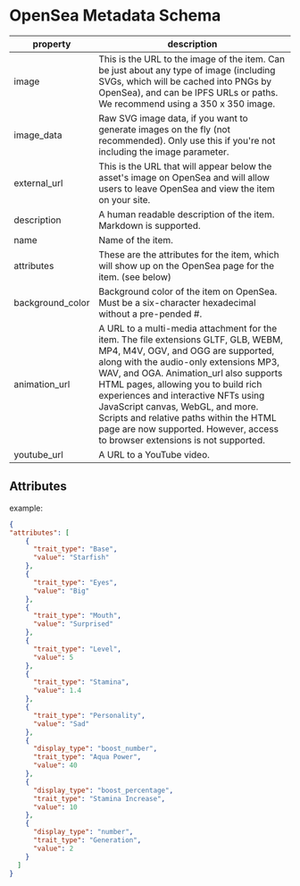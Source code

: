 # OpenSea Metadata Schema

| property | description |
|----------|-------------|
| image | This is the URL to the image of the item. Can be just about any type of image (including SVGs, which will be cached into PNGs by OpenSea), and can be IPFS URLs or paths. We recommend using a 350 x 350 image. |
| image_data | Raw SVG image data, if you want to generate images on the fly (not recommended). Only use this if you're not including the image parameter. |
| external_url | This is the URL that will appear below the asset's image on OpenSea and will allow users to leave OpenSea and view the item on your site. |
| description | 	A human readable description of the item. Markdown is supported. |
| name | Name of the item. |
| attributes | These are the attributes for the item, which will show up on the OpenSea page for the item. (see below) |
| background_color | Background color of the item on OpenSea. Must be a six-character hexadecimal without a pre-pended #. |
| animation_url | A URL to a multi-media attachment for the item. The file extensions GLTF, GLB, WEBM, MP4, M4V, OGV, and OGG are supported, along with the audio-only extensions MP3, WAV, and OGA. Animation_url also supports HTML pages, allowing you to build rich experiences and interactive NFTs using JavaScript canvas, WebGL, and more. Scripts and relative paths within the HTML page are now supported. However, access to browser extensions is not supported. |
| youtube_url | A URL to a YouTube video. |

## Attributes

example:

```json
{
"attributes": [
    {
      "trait_type": "Base", 
      "value": "Starfish"
    }, 
    {
      "trait_type": "Eyes", 
      "value": "Big"
    }, 
    {
      "trait_type": "Mouth", 
      "value": "Surprised"
    }, 
    {
      "trait_type": "Level", 
      "value": 5
    }, 
    {
      "trait_type": "Stamina", 
      "value": 1.4
    }, 
    {
      "trait_type": "Personality", 
      "value": "Sad"
    }, 
    {
      "display_type": "boost_number", 
      "trait_type": "Aqua Power", 
      "value": 40
    }, 
    {
      "display_type": "boost_percentage", 
      "trait_type": "Stamina Increase", 
      "value": 10
    }, 
    {
      "display_type": "number", 
      "trait_type": "Generation", 
      "value": 2
    }
  ]
} 
```

